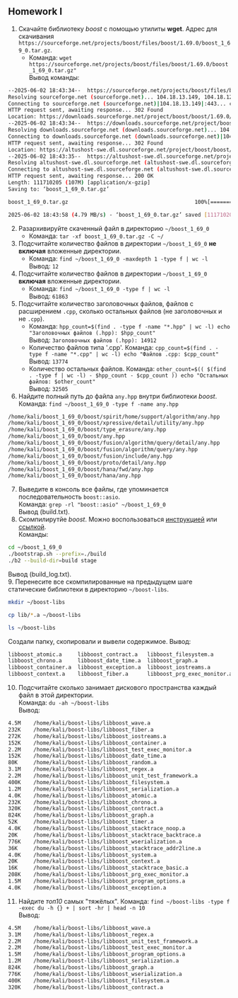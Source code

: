 ## Homework I

1. Скачайте библиотеку *boost* с помощью утилиты **wget**. Адрес для скачивания `https://sourceforge.net/projects/boost/files/boost/1.69.0/boost_1_69_0.tar.gz`.
   - Команда: ```wget https://sourceforge.net/projects/boost/files/boost/1.69.0/boost_1_69_0.tar.gz" ```  
Вывод команды:
```sh
--2025-06-02 18:43:34--  https://sourceforge.net/projects/boost/files/boost/1.69.0/boost_1_69_0.tar.gz/download
Resolving sourceforge.net (sourceforge.net)... 104.18.13.149, 104.18.12.149, 2606:4700::6812:c95, ...
Connecting to sourceforge.net (sourceforge.net)|104.18.13.149|:443... connected.
HTTP request sent, awaiting response... 302 Found
Location: https://downloads.sourceforge.net/project/boost/boost/1.69.0/boost_1_69_0.tar.gz?ts=gAAAAABoPikWssHvRegbsx3NAArPSxazhPlgC7rxvhKnk9qH2BtjC8oMDjQwj8UIMHrHxlIhH4XM3xza4c8VDUaDHvhv9LGknw%3D%3D&use_mirror=altushost-swe&r= [following]
--2025-06-02 18:43:34--  https://downloads.sourceforge.net/project/boost/boost/1.69.0/boost_1_69_0.tar.gz?ts=gAAAAABoPikWssHvRegbsx3NAArPSxazhPlgC7rxvhKnk9qH2BtjC8oMDjQwj8UIMHrHxlIhH4XM3xza4c8VDUaDHvhv9LGknw%3D%3D&use_mirror=altushost-swe&r=
Resolving downloads.sourceforge.net (downloads.sourceforge.net)... 104.18.12.149, 104.18.13.149, 2606:4700::6812:c95, ...
Connecting to downloads.sourceforge.net (downloads.sourceforge.net)|104.18.12.149|:443... connected.
HTTP request sent, awaiting response... 302 Found
Location: https://altushost-swe.dl.sourceforge.net/project/boost/boost/1.69.0/boost_1_69_0.tar.gz?viasf=1 [following]
--2025-06-02 18:43:35--  https://altushost-swe.dl.sourceforge.net/project/boost/boost/1.69.0/boost_1_69_0.tar.gz?viasf=1
Resolving altushost-swe.dl.sourceforge.net (altushost-swe.dl.sourceforge.net)... 79.142.76.130
Connecting to altushost-swe.dl.sourceforge.net (altushost-swe.dl.sourceforge.net)|79.142.76.130|:443... connected.
HTTP request sent, awaiting response... 200 OK
Length: 111710205 (107M) [application/x-gzip]
Saving to: ‘boost_1_69_0.tar.gz’

boost_1_69_0.tar.gz                                        100%[========================================================================================================================================>] 106.53M  5.40MB/s    in 22s     

2025-06-02 18:43:58 (4.79 MB/s) - ‘boost_1_69_0.tar.gz’ saved [111710205/111710205]

```
2. Разархивируйте скаченный файл в директорию `~/boost_1_69_0`
   - Команда: ```tar -xf boost_1_69_0.tar.gz -C ~/ ```   
3. Подсчитайте количество файлов в директории `~/boost_1_69_0` **не включая** вложенные директории.
   - Команда: ```find ~/boost_1_69_0 -maxdepth 1 -type f | wc -l```  
Вывод: ```12```
4. Подсчитайте количество файлов в директории `~/boost_1_69_0` **включая** вложенные директории.
   - Команда: ```find ~/boost_1_69_0 -type f | wc -l```  
Вывод: ```61863```
5. Подсчитайте количество заголовочных файлов, файлов с расширением `.cpp`, сколько остальных файлов (не заголовочных и не `.cpp`).
   - Команда: ```hpp_count=$(find . -type f -name "*.hpp" | wc -l)
     echo "Заголовочных файлов (.hpp): $hpp_count"```  
Вывод: ```Заголовочных файлов (.hpp): 14912```
   - Количество файлов типа '.cpp'. Команда: ```cpp_count=$(find . -type f -name "*.cpp" | wc -l)
     echo "Файлов .cpp: $cpp_count" ```  
Вывод: ```13774 ```
   - Количество остальных файлов. Команда: ```other_count=$(( $(find . -type f | wc -l) - $hpp_count - $cpp_count ))
echo "Остальных файлов: $other_count" ```  
Вывод: ```32505```
6. Найдите полный путь до файла `any.hpp` внутри библиотеки *boost*. Команда: ```find ~/boost_1_69_0 -type f -name any.hpp```  
```sh
/home/kali/boost_1_69_0/boost/spirit/home/support/algorithm/any.hpp
/home/kali/boost_1_69_0/boost/xpressive/detail/utility/any.hpp
/home/kali/boost_1_69_0/boost/type_erasure/any.hpp
/home/kali/boost_1_69_0/boost/any.hpp
/home/kali/boost_1_69_0/boost/fusion/algorithm/query/detail/any.hpp
/home/kali/boost_1_69_0/boost/fusion/algorithm/query/any.hpp
/home/kali/boost_1_69_0/boost/fusion/include/any.hpp
/home/kali/boost_1_69_0/boost/proto/detail/any.hpp
/home/kali/boost_1_69_0/boost/hana/fwd/any.hpp
/home/kali/boost_1_69_0/boost/hana/any.hpp
```
7. Выведите в консоль все файлы, где упоминается последовательность `boost::asio`.  
Команда: ```grep -rl "boost::asio" ~/boost_1_69_0```  
Вывод (build.txt).
8. Скомпилирутйе *boost*. Можно воспользоваться [инструкцией](https://www.boost.org/doc/libs/1_61_0/more/getting_started/unix-variants.html#or-build-custom-binaries) или [ссылкой](https://codeyarns.com/2017/01/24/how-to-build-boost-on-linux/).  
Команды:  
```sh
cd ~/boost_1_69_0
./bootstrap.sh --prefix=./build
./b2 --build-dir=build stage
```
Вывод (build_log.txt).  
9. Перенесите все скомпилированные на предыдущем шаге статические библиотеки в директорию `~/boost-libs`.  
```sh
mkdir ~/boost-libs

cp lib/*.a ~/boost-libs

ls ~/boost-libs
```  
Создали папку, скопировали и вывели содержимое. Вывод:  
```sh
libboost_atomic.a     libboost_contract.a   libboost_filesystem.a        libboost_program_options.a  libboost_stacktrace_addr2line.a  libboost_system.a               libboost_wave.a
libboost_chrono.a     libboost_date_time.a  libboost_graph.a             libboost_random.a           libboost_stacktrace_backtrace.a  libboost_test_exec_monitor.a    libboost_wserialization.a
libboost_container.a  libboost_exception.a  libboost_iostreams.a         libboost_regex.a            libboost_stacktrace_basic.a      libboost_timer.a
libboost_context.a    libboost_fiber.a      libboost_prg_exec_monitor.a  libboost_serialization.a    libboost_stacktrace_noop.a       libboost_unit_test_framework.a

```
10. Подсчитайте сколько занимает дискового пространства каждый файл в этой директории.  
Команда: ```du -ah ~/boost-libs```   
Вывод:
```sh
4.5M    /home/kali/boost-libs/libboost_wave.a
232K    /home/kali/boost-libs/libboost_fiber.a
272K    /home/kali/boost-libs/libboost_iostreams.a
152K    /home/kali/boost-libs/libboost_container.a
2.2M    /home/kali/boost-libs/libboost_test_exec_monitor.a
152K    /home/kali/boost-libs/libboost_date_time.a
80K     /home/kali/boost-libs/libboost_random.a
3.1M    /home/kali/boost-libs/libboost_regex.a
2.2M    /home/kali/boost-libs/libboost_unit_test_framework.a
400K    /home/kali/boost-libs/libboost_filesystem.a
1.2M    /home/kali/boost-libs/libboost_serialization.a
4.0K    /home/kali/boost-libs/libboost_atomic.a
232K    /home/kali/boost-libs/libboost_chrono.a
320K    /home/kali/boost-libs/libboost_contract.a
824K    /home/kali/boost-libs/libboost_graph.a
52K     /home/kali/boost-libs/libboost_timer.a
4.0K    /home/kali/boost-libs/libboost_stacktrace_noop.a
20K     /home/kali/boost-libs/libboost_stacktrace_backtrace.a
776K    /home/kali/boost-libs/libboost_wserialization.a
36K     /home/kali/boost-libs/libboost_stacktrace_addr2line.a
4.0K    /home/kali/boost-libs/libboost_system.a
20K     /home/kali/boost-libs/libboost_context.a
16K     /home/kali/boost-libs/libboost_stacktrace_basic.a
208K    /home/kali/boost-libs/libboost_prg_exec_monitor.a
1.5M    /home/kali/boost-libs/libboost_program_options.a
4.0K    /home/kali/boost-libs/libboost_exception.a
```
11. Найдите *топ10* самых "тяжёлых".
Команда: ```find ~/boost-libs -type f -exec du -h {} + | sort -hr | head -n 10```   
Вывод:
```sh
4.5M    /home/kali/boost-libs/libboost_wave.a
3.1M    /home/kali/boost-libs/libboost_regex.a
2.2M    /home/kali/boost-libs/libboost_unit_test_framework.a
2.2M    /home/kali/boost-libs/libboost_test_exec_monitor.a
1.5M    /home/kali/boost-libs/libboost_program_options.a
1.2M    /home/kali/boost-libs/libboost_serialization.a
824K    /home/kali/boost-libs/libboost_graph.a
776K    /home/kali/boost-libs/libboost_wserialization.a
400K    /home/kali/boost-libs/libboost_filesystem.a
320K    /home/kali/boost-libs/libboost_contract.a
```
